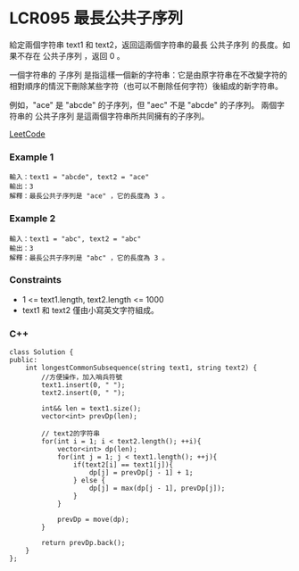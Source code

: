 # LCR095 最長公共子序列

給定兩個字符串 text1 和 text2，返回這兩個字符串的最長 公共子序列 的長度。如果不存在 公共子序列 ，返回 0 。

一個字符串的 子序列 是指這樣一個新的字符串：它是由原字符串在不改變字符的相對順序的情況下刪除某些字符（也可以不刪除任何字符）後組成的新字符串。

例如，"ace" 是 "abcde" 的子序列，但 "aec" 不是 "abcde" 的子序列。
兩個字符串的 公共子序列 是這兩個字符串所共同擁有的子序列。
 
[LeetCode](https://leetcode.cn/problems/qJnOS7/)

### Example 1


```
輸入：text1 = "abcde", text2 = "ace" 
輸出：3  
解釋：最長公共子序列是 "ace" ，它的長度為 3 。
```

### Example 2

```
輸入：text1 = "abc", text2 = "abc"
輸出：3
解釋：最長公共子序列是 "abc" ，它的長度為 3 。
```

### Constraints

* 1 <= text1.length, text2.length <= 1000
* text1 和 text2 僅由小寫英文字符組成。



### C++ 

```
class Solution {
public:
    int longestCommonSubsequence(string text1, string text2) {
        //方便操作，加入哨兵符號
        text1.insert(0, " ");
        text2.insert(0, " ");

        int&& len = text1.size();
        vector<int> prevDp(len);

        // text2的字符串
        for(int i = 1; i < text2.length(); ++i){
            vector<int> dp(len);
            for(int j = 1; j < text1.length(); ++j){
                if(text2[i] == text1[j]){
                    dp[j] = prevDp[j - 1] + 1;
                } else {
                    dp[j] = max(dp[j - 1], prevDp[j]);
                }
            }
            
            prevDp = move(dp);
        }

        return prevDp.back();
    }
};
```